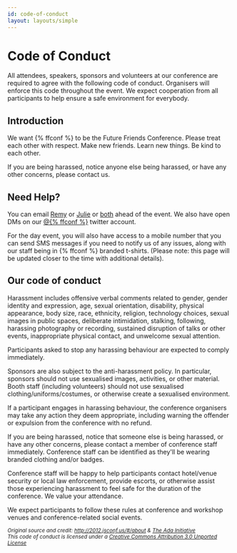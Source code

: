 ```yaml
---
id: code-of-conduct
layout: layouts/simple
---
```


# Code of Conduct

All attendees, speakers, sponsors and volunteers at our conference are required to agree with the following code of conduct. Organisers will enforce this code throughout the event. We expect cooperation from all participants to help ensure a safe environment for everybody.

## Introduction

We want {% ffconf %} to be the Future Friends Conference. Please treat each other with respect. Make new friends. Learn new things. Be kind to each other.

If you are being harassed, notice anyone else being harassed, or have any other concerns, please contact us.

## Need Help?

You can email [Remy](mailto:remy@leftlogic.com) or [Julie](mailto:julie@leftlogic.com) or [both](mailto:events@leftlogic.com) ahead of the event. We also have open DMs on our [@{% ffconf %}](https://twitter.com/ffconf) twitter account.

For the day event, you will also have access to a mobile number that you can send SMS messages if you need to notify us of any issues, along with our staff being in {% ffconf %} branded t-shirts. (Please note: this page will be updated closer to the time with additional details).

## Our code of conduct

Harassment includes offensive verbal comments related to gender, gender identity and expression, age, sexual orientation, disability, physical appearance, body size, race, ethnicity, religion, technology choices, sexual images in public spaces, deliberate intimidation, stalking, following, harassing photography or recording, sustained disruption of talks or other events, inappropriate physical contact, and unwelcome sexual attention.

Participants asked to stop any harassing behaviour are expected to comply immediately.

Sponsors are also subject to the anti-harassment policy. In particular, sponsors should not use sexualised images, activities, or other material. Booth staff (including volunteers) should not use sexualised clothing/uniforms/costumes, or otherwise create a sexualised environment.

If a participant engages in harassing behaviour, the conference organisers may take any action they deem appropriate, including warning the offender or expulsion from the conference with no refund.

If you are being harassed, notice that someone else is being harassed, or have any other concerns, please contact a member of conference staff immediately. Conference staff can be identified as they&#39;ll be wearing branded clothing and/or badges.

Conference staff will be happy to help participants contact hotel/venue security or local law enforcement, provide escorts, or otherwise assist those experiencing harassment to feel safe for the duration of the conference. We value your attendance.

We expect participants to follow these rules at conference and workshop venues and conference-related social events.

<div>
<small><em>Original source and credit: <a href="http://2012.jsconf.us/#/about">http://2012.jsconf.us/#/about</a> &amp; <a href="https://geekfeminism.wikia.com/wiki/Conference_anti-harassment/Policy">The Ada Initiative</a><br />This code of conduct is licensed under a <a rel="license" href="https://creativecommons.org/licenses/by/3.0/deed.en_US">Creative Commons Attribution 3.0 Unported License</a></em></small></div>
